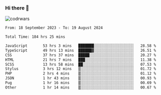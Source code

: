 ### Hi there 👋


![codrwars](https://www.codewars.com/users/rsschool_c9af20f58c35c696/badges/micro) 

<!--START_SECTION:waka-->

```txt
From: 18 September 2023 - To: 19 August 2024

Total Time: 184 hrs 25 mins

JavaScript       53 hrs 3 mins   ███████░░░░░░░░░░░░░░░░░░   28.58 %
TypeScript       49 hrs 13 mins  ██████▓░░░░░░░░░░░░░░░░░░   26.51 %
CSS              37 hrs 37 mins  █████░░░░░░░░░░░░░░░░░░░░   20.27 %
HTML             21 hrs 7 mins   ███░░░░░░░░░░░░░░░░░░░░░░   11.38 %
SCSS             13 hrs 58 mins  ██░░░░░░░░░░░░░░░░░░░░░░░   07.53 %
Stylus           3 hrs 12 mins   ▒░░░░░░░░░░░░░░░░░░░░░░░░   01.72 %
PHP              2 hrs 4 mins    ▒░░░░░░░░░░░░░░░░░░░░░░░░   01.12 %
JSON             1 hr 43 mins    ▒░░░░░░░░░░░░░░░░░░░░░░░░   00.93 %
Pug              1 hr 16 mins    ▒░░░░░░░░░░░░░░░░░░░░░░░░   00.69 %
Other            1 hr 14 mins    ▒░░░░░░░░░░░░░░░░░░░░░░░░   00.67 %
```

<!--END_SECTION:waka-->
